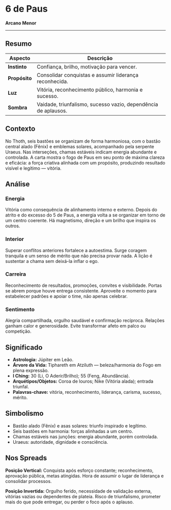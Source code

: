 # 6 de Paus

**Arcano Menor**

---

## Resumo

| Aspecto | Descrição |
|---------|-----------|
| **Instinto** | Confiança, brilho, motivação para vencer. |
| **Propósito** | Consolidar conquistas e assumir liderança reconhecida. |
| **Luz** | Vitória, reconhecimento público, harmonia e sucesso. |
| **Sombra** | Vaidade, triunfalismo, sucesso vazio, dependência de aplausos. |

## Contexto

No Thoth, seis bastões se organizam de forma harmoniosa, com o bastão central alado (Fênix) e emblemas solares, acompanhado pela serpente Uraeus. Nas interseções, chamas estáveis indicam energia abundante e controlada. A carta mostra o fogo de Paus em seu ponto de máxima clareza e eficácia: a força criativa alinhada com um propósito, produzindo resultado visível e legítimo — vitória.

## Análise

### Energia

Vitória como consequência de alinhamento interno e externo. Depois do atrito e do excesso do 5 de Paus, a energia volta a se organizar em torno de um centro coerente. Há magnetismo, direção e um brilho que inspira os outros.

### Interior

Superar conflitos anteriores fortalece a autoestima. Surge coragem tranquila e um senso de mérito que não precisa provar nada. A lição é sustentar a chama sem deixá-la inflar o ego.

### Carreira

Reconhecimento de resultados, promoções, convites e visibilidade. Portas se abrem porque houve entrega consistente. Aproveite o momento para estabelecer padrões e apoiar o time, não apenas celebrar.

### Sentimento

Alegria compartilhada, orgulho saudável e confirmação recíproca. Relações ganham calor e generosidade. Evite transformar afeto em palco ou competição.

## Significado

- **Astrologia:** Júpiter em Leão.
- **Árvore da Vida:** Tiphareth em Atziluth — beleza/harmonia do Fogo em plena expressão.
- **I Ching:** 30 (Li, O Aderir/Brilho); 55 (Feng, Abundância).
- **Arquétipos/Objetos:** Coroa de louros; Nike (Vitória alada); entrada triunfal.
- **Palavras‑chave:** vitória, reconhecimento, liderança, carisma, sucesso, mérito.

## Simbolismo

- Bastão alado (Fênix) e asas solares: triunfo inspirado e legítimo.
- Seis bastões em harmonia: forças alinhadas a um centro.
- Chamas estáveis nas junções: energia abundante, porém controlada.
- Uraeus: autoridade, dignidade e consciência.

## Nos Spreads

**Posição Vertical:** Conquista após esforço constante; reconhecimento, aprovação pública, metas atingidas. Hora de assumir o lugar de liderança e consolidar processos.

**Posição Invertida:** Orgulho ferido, necessidade de validação externa, vitórias vazias ou dependentes de plateia. Risco de triunfalismo, prometer mais do que pode entregar, ou perder o foco após o aplauso.


